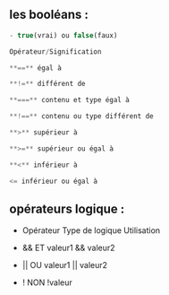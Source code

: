 ## les booléans :

```js
- true(vrai) ou false(faux)

Opérateur/Signification

**==** égal à

**!=** différent de

**===** contenu et type égal à

**!==** contenu ou type différent de

**>** supérieur à

**>=** supérieur ou égal à

**<** inférieur à

<= inférieur ou égal à
```

## opérateurs logique :

- Opérateur  Type de logique  Utilisation

- && ET valeur1 && valeur2

- || OU valeur1 || valeur2

- ! NON !valeur
